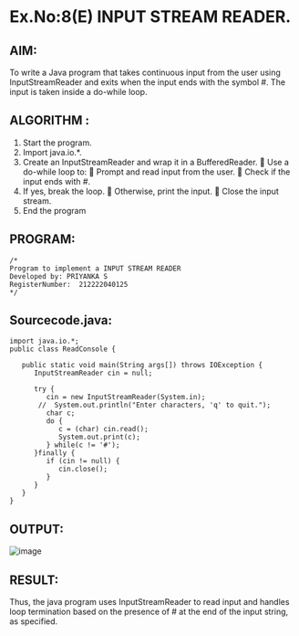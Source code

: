 # Ex.No:8(E) INPUT STREAM READER.

## AIM:

To write a Java program that takes continuous input from the user using InputStreamReader and exits when the input ends with the symbol #. The input is taken inside a do-while loop.

## ALGORITHM :

1. Start the program.
2. Import java.io.\*.
3. Create an InputStreamReader and wrap it in a BufferedReader.
    Use a do-while loop to:
    Prompt and read input from the user.
    Check if the input ends with #.
4. If yes, break the loop.
    Otherwise, print the input.
    Close the input stream.
5. End the program

## PROGRAM:

```
/*
Program to implement a INPUT STREAM READER
Developed by: PRIYANKA S
RegisterNumber:  212222040125
*/
```

## Sourcecode.java:

```
import java.io.*;
public class ReadConsole {

   public static void main(String args[]) throws IOException {
      InputStreamReader cin = null;

      try {
         cin = new InputStreamReader(System.in);
       //  System.out.println("Enter characters, 'q' to quit.");
         char c;
         do {
            c = (char) cin.read();
            System.out.print(c);
         } while(c != '#');
      }finally {
         if (cin != null) {
            cin.close();
         }
      }
   }
}
```

## OUTPUT:

![image](https://github.com/user-attachments/assets/64d36923-1dc1-4c33-a14f-58dc1bffd2b2)

## RESULT:

Thus, the java program uses InputStreamReader to read input and handles loop termination based on the presence of # at the end of the input string, as specified.
